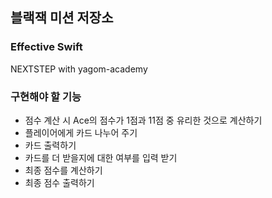 ## 블랙잭 미션 저장소
### Effective Swift
NEXTSTEP with yagom-academy

### 구현해야 할 기능
* 점수 계산 시 Ace의 점수가 1점과 11점 중 유리한 것으로 계산하기
* 플레이어에게 카드 나누어 주기
* 카드 출력하기
* 카드를 더 받을지에 대한 여부를 입력 받기
* 최종 점수를 계산하기
* 최종 점수 출력하기
